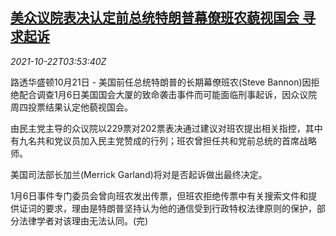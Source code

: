 <!--1634875263000-->
[美众议院表决认定前总统特朗普幕僚班农藐视国会 寻求起诉](https://cn.reuters.com/article/us-house-bannon-charge-1022-idCNKBS2HC0AM)
------

<div><i>2021-10-22T03:53:40Z</i></div><p>路透华盛顿10月21日 - 美国前任总统特朗普的长期幕僚班农(Steve Bannon)因拒绝配合调查1月6日美国国会大厦的致命袭击事件而可能面临刑事起诉，因众议院周四投票结果认定他藐视国会。</p><p>由民主党主导的众议院以229票对202票表决通过建议对班农提出相关指控，其中有九名共和党议员加入民主党赞成的行列；班农曾担任共和党前总统的首席战略师。</p><p>美国司法部长加兰(Merrick Garland)将对是否起诉做出最终决定。</p><p>1月6日事件专门委员会曾向班农发出传票，但班农拒绝传票中有关搜索文件和提供证词的要求，理由是特朗普坚持认为他的通信受到行政特权法律原则的保护，部分法律学者对该理由无法认同。(完)</p>
